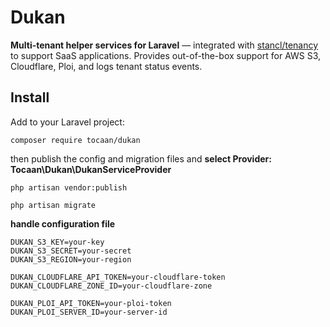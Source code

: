 # Dukan
**Multi-tenant helper services for Laravel** — integrated with [stancl/tenancy](https://tenancyforlaravel.com/) to support SaaS applications. Provides out-of-the-box support for AWS S3, Cloudflare, Ploi, and logs tenant status events.

## Install

Add to your Laravel project:

```
composer require tocaan/dukan
```
then publish the config and migration files and
**select Provider: Tocaan\Dukan\DukanServiceProvider**
```
php artisan vendor:publish
```

```
php artisan migrate
```
**handle configuration file**
```
DUKAN_S3_KEY=your-key
DUKAN_S3_SECRET=your-secret
DUKAN_S3_REGION=your-region
```

```
DUKAN_CLOUDFLARE_API_TOKEN=your-cloudflare-token
DUKAN_CLOUDFLARE_ZONE_ID=your-cloudflare-zone
```

```
DUKAN_PLOI_API_TOKEN=your-ploi-token
DUKAN_PLOI_SERVER_ID=your-server-id
```

[//]: # ()
[//]: # ()
[//]: # (Access the route:)

[//]: # ()
[//]: # (```)

[//]: # (http://yourapp.test/dukan)

[//]: # (```)

